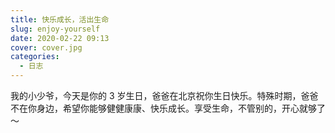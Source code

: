 ```yaml
---
title: 快乐成长，活出生命
slug: enjoy-yourself
date: 2020-02-22 09:13
cover: cover.jpg
categories:
  - 日志
---
```


我的小少爷，今天是你的 3 岁生日，爸爸在北京祝你生日快乐。特殊时期，爸爸不在你身边，希望你能够健健康康、快乐成长。享受生命，不管别的，开心就够了～

